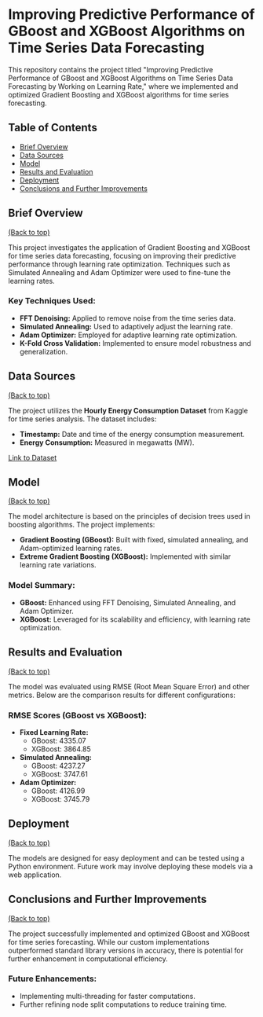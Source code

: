 # Improving Predictive Performance of GBoost and XGBoost Algorithms on Time Series Data Forecasting

This repository contains the project titled "Improving Predictive Performance of GBoost and XGBoost Algorithms on Time Series Data Forecasting by Working on Learning Rate," where we implemented and optimized Gradient Boosting and XGBoost algorithms for time series forecasting.

## Table of Contents

- [Brief Overview](#brief-overview)
- [Data Sources](#data-sources)
- [Model](#model)
- [Results and Evaluation](#results-and-evaluation)
- [Deployment](#deployment)
- [Conclusions and Further Improvements](#conclusions-and-further-improvements)

## Brief Overview
[(Back to top)](#table-of-contents)

This project investigates the application of Gradient Boosting and XGBoost for time series data forecasting, focusing on improving their predictive performance through learning rate optimization. Techniques such as Simulated Annealing and Adam Optimizer were used to fine-tune the learning rates.

### Key Techniques Used:
- **FFT Denoising:** Applied to remove noise from the time series data.
- **Simulated Annealing:** Used to adaptively adjust the learning rate.
- **Adam Optimizer:** Employed for adaptive learning rate optimization.
- **K-Fold Cross Validation:** Implemented to ensure model robustness and generalization.

## Data Sources
[(Back to top)](#table-of-contents)

The project utilizes the **Hourly Energy Consumption Dataset** from Kaggle for time series analysis. The dataset includes:

- **Timestamp:** Date and time of the energy consumption measurement.
- **Energy Consumption:** Measured in megawatts (MW).

[Link to Dataset](https://www.kaggle.com/datasets/robikscube/hourly-energy-consumption/data?select=PJME_hourly.csv)

## Model
[(Back to top)](#table-of-contents)

The model architecture is based on the principles of decision trees used in boosting algorithms. The project implements:

- **Gradient Boosting (GBoost):** Built with fixed, simulated annealing, and Adam-optimized learning rates.
- **Extreme Gradient Boosting (XGBoost):** Implemented with similar learning rate variations.

### Model Summary:
- **GBoost:** Enhanced using FFT Denoising, Simulated Annealing, and Adam Optimizer.
- **XGBoost:** Leveraged for its scalability and efficiency, with learning rate optimization.

## Results and Evaluation
[(Back to top)](#table-of-contents)

The model was evaluated using RMSE (Root Mean Square Error) and other metrics. Below are the comparison results for different configurations:

### RMSE Scores (GBoost vs XGBoost):
- **Fixed Learning Rate:** 
  - GBoost: 4335.07 
  - XGBoost: 3864.85
- **Simulated Annealing:** 
  - GBoost: 4237.27 
  - XGBoost: 3747.61
- **Adam Optimizer:** 
  - GBoost: 4126.99 
  - XGBoost: 3745.79

## Deployment
[(Back to top)](#table-of-contents)

The models are designed for easy deployment and can be tested using a Python environment. Future work may involve deploying these models via a web application.

## Conclusions and Further Improvements
[(Back to top)](#table-of-contents)

The project successfully implemented and optimized GBoost and XGBoost for time series forecasting. While our custom implementations outperformed standard library versions in accuracy, there is potential for further enhancement in computational efficiency.

### Future Enhancements:
- Implementing multi-threading for faster computations.
- Further refining node split computations to reduce training time.
